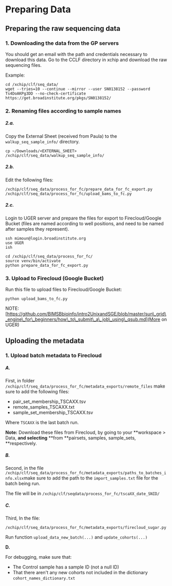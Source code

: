 # Preparing Data

## Preparing the raw sequencing data

### 1. Downloading the data from the GP servers

You should get an email with the path and credentials necessary to download this data. Go to the CCLF directory in xchip and download the raw sequencing files.

Example:

```
cd /xchip/clf/seq_data/ 
wget --tries=10 --continue --mirror --user SN0138152 --password Ts4DoAKPg3DD --no-check-certificate https://get.broadinstitute.org/pkgs/SN0138152/
```

### 2. Renaming files according to sample names

##### 2.a.
Copy the External Sheet \(received from Paula\) to the `walkup_seq_sample_info/`  directory.

```
cp ~/Downloads/<EXTERNAL_SHEET> /xchip/clf/seq_data/walkup_seq_sample_info/
```

##### 2.b.
Edit the following files:
```
/xchip/clf/seq_data/process_for_fc/prepare_data_for_fc_export.py
/xchip/clf/seq_data/process_for_fc/upload_bams_to_fc.py
```

##### 2.c.
Login to UGER server and prepare the files for export to Firecloud/Google Bucket (files are named according to well positions, and need to be named after samples they represent).
```
ssh mimoun@login.broadinstitute.org
use UGER
ish
```

```
cd /xchip/clf/seq_data/process_for_fc/
source venv/bin/activate
python prepare_data_for_fc_export.py
```

### 3. Upload to Firecloud \(Google Bucket\)

Run this file to upload files to Firecloud/Google Bucket:
```
python upload_bams_to_fc.py
```

NOTE: [https://github.com/BIMSBbioinfo/intro2UnixandSGE/blob/master/sun\_grid\_engine\_for\_beginners/how\_to\_submit\_a\_job\_using\_qsub.md](More on UGER)

## Uploading the metadata

### 1. Upload batch metadata to Firecloud

##### A.

First, in folder `/xchip/clf/seq_data/process_for_fc/metadata_exports/remote_files`  make sure to add the following files:

* pair\_set\_membership\_TSCAXX.tsv
* remote\_samples\_TSCAXX.txt
* sample\_set\_membership\_TSCAXX.tsv

Where `TSCAXX` is the last batch run.

**Note:** Download these files from Firecloud, by going to your **workspace &gt; Data, **and selecting** **from **pairsets, samples, sample\_sets, **respectively.

##### B.

Second, in the file `/xchip/clf/seq_data/process_for_fc/metadata_exports/paths_to_batches_info.xlsx`make sure to add the path to the `import_samples.txt` file for the batch being run.

The file will be in `/xchip/clf/seqdata/process_for_fc/tscaXX_date_SNID/`

##### C.

Third, In the file:

```
/xchip/clf/seq_data/process_for_fc/metadata_exports/firecloud_sugar.py
```

Run function `upload_data_new_batch(...)`  and `update_cohorts(...)`

**D.**

For debugging, make sure that:

* The Control sample has a sample ID \(not a null ID\)
* That there aren't any new cohorts not included in the dictionary `cohort_names_dictionary.txt` 




